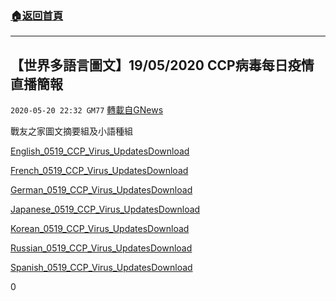 ###  [:house:返回首頁](https://github.com/ourhimalayas/txt)
---

## 【世界多語言圖文】19/05/2020 CCP病毒每日疫情直播簡報
`2020-05-20 22:32 GM77` [轉載自GNews](https://gnews.org/zh-hant/208572/)

戰友之家圖文摘要組及小語種組

[English\_0519\_CCP\_Virus\_Updates](https://s3.amazonaws.com/gnews-media-offload/wp-content/uploads/2020/05/20221458/English_519_CCP_Virus_Updates.pdf)[Download](https://s3.amazonaws.com/gnews-media-offload/wp-content/uploads/2020/05/20221458/English_519_CCP_Virus_Updates.pdf)

[French\_0519\_CCP\_Virus\_Updates](https://s3.amazonaws.com/gnews-media-offload/wp-content/uploads/2020/05/20221558/French0519_CCP_Virus_Updates.pdf)[Download](https://s3.amazonaws.com/gnews-media-offload/wp-content/uploads/2020/05/20221558/French0519_CCP_Virus_Updates.pdf)

[German\_0519\_CCP\_Virus\_Updates](https://s3.amazonaws.com/gnews-media-offload/wp-content/uploads/2020/05/20221711/German_0519__CCP_Virus_Updates.pdf)[Download](https://s3.amazonaws.com/gnews-media-offload/wp-content/uploads/2020/05/20221711/German_0519__CCP_Virus_Updates.pdf)

[Japanese\_0519\_CCP\_Virus\_Updates](https://s3.amazonaws.com/gnews-media-offload/wp-content/uploads/2020/05/20221830/Japanese_0519_CCP_Virus_Updates.pdf)[Download](https://s3.amazonaws.com/gnews-media-offload/wp-content/uploads/2020/05/20221830/Japanese_0519_CCP_Virus_Updates.pdf)

[Korean\_0519\_CCP\_Virus\_Updates](https://s3.amazonaws.com/gnews-media-offload/wp-content/uploads/2020/05/20221953/Korean_0519_CCP_Virus_Updates.pdf)[Download](https://s3.amazonaws.com/gnews-media-offload/wp-content/uploads/2020/05/20221953/Korean_0519_CCP_Virus_Updates.pdf)

[Russian\_0519\_CCP\_Virus\_Updates](https://s3.amazonaws.com/gnews-media-offload/wp-content/uploads/2020/05/20222022/Russian_0519_CCP_Virus_Updates.pdf)[Download](https://s3.amazonaws.com/gnews-media-offload/wp-content/uploads/2020/05/20222022/Russian_0519_CCP_Virus_Updates.pdf)

[Spanish\_0519\_CCP\_Virus\_Updates](https://s3.amazonaws.com/gnews-media-offload/wp-content/uploads/2020/05/20222125/Spanish_0519_CCP_Virus_Updates.pdf)[Download](https://s3.amazonaws.com/gnews-media-offload/wp-content/uploads/2020/05/20222125/Spanish_0519_CCP_Virus_Updates.pdf)



0
